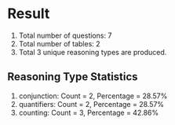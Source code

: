 # Result<br/>
1. Total number of questions: 7<br/>
2. Total number of tables: 2<br/>
3. Total 3 unique reasoning types are produced.<br/>
## **Reasoning Type Statistics**<br/>
1. conjunction: Count = 2, Percentage = 28.57%<br/>
2. quantifiers: Count = 2, Percentage = 28.57%<br/>
3. counting: Count = 3, Percentage = 42.86%<br/>
